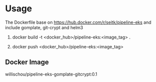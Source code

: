 # Usage

The Dockerfile base on https://hub.docker.com/r/seitk/pipeline-eks and include gomplate, git-crypt and helm3

1. docker build -t <docker_hub>/pipeline-eks:<image_tag> .

2. docker push <docker_hub>/pipeline-eks:<image_tag>

## Docker Image

willischou/pipeline-eks-gomplate-gitcrypt:0.1
